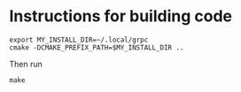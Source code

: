 # Instructions for building code

```
export MY_INSTALL_DIR=~/.local/grpc
cmake -DCMAKE_PREFIX_PATH=$MY_INSTALL_DIR ..
```

Then run
```
make
```
